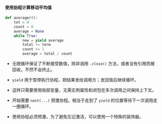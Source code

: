 #### 使用协程计算移动平均值

```python
def averager():
    tot = 0
    count = 0
    average = None
    while True:
        new = yield average
        total += term
        count += 1
        average = total / count
```

- 无限循环保证了不断接受数值，除非调用 `.close()` 方法，或者没有引用而被回收，不然不会终止。

- `yield` 用于暂停执行协程，把结果发给调用方；发回值后继续循环。

- 这样只需要使用局部变量，无需实例属性和闭包在多次调用之间保持上下文。

- 开始需要 `next(...)` 预激协程。相当于走到了 `yield` 的位置等待下一次调用走一圈循环。

- 使用协程必须预激，为了避免忘记激活，可以使用一个特殊的装饰器。